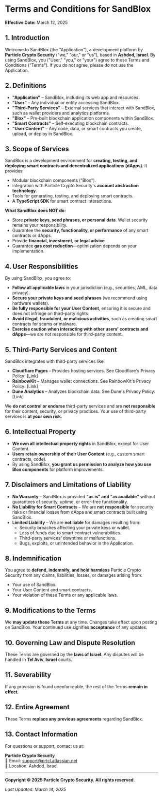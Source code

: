 # Terms and Conditions for SandBlox

**Effective Date:** March 12, 2025  

## 1. Introduction  

Welcome to SandBlox (the "Application"), a development platform by **Particle Crypto Security** ("we," "our," or "us"), based in **Ashdod, Israel**. By using SandBlox, you ("User," "you," or "your") agree to these Terms and Conditions ("Terms"). If you do not agree, please do not use the Application.  

## 2. Definitions  

- **"Application"** – SandBlox, including its web app and resources.  
- **"User"** – Any individual or entity accessing SandBlox.  
- **"Third-Party Services"** – External services that interact with SandBlox, such as wallet providers and analytics platforms.  
- **"Blox"** – Pre-built blockchain application components within SandBlox.  
- **"Smart Contracts"** – Self-executing blockchain contracts.  
- **"User Content"** – Any code, data, or smart contracts you create, upload, or deploy in SandBlox.  

## 3. Scope of Services  

SandBlox is a development environment for **creating, testing, and deploying smart contracts and decentralized applications (dApps)**. It provides:  

- Modular blockchain components ("Blox").  
- Integration with Particle Crypto Security's **account abstraction technology**.  
- Tools for generating, testing, and deploying smart contracts.  
- A **TypeScript SDK** for smart contract interactions.  

**What SandBlox does NOT do:**  

- Store **private keys, seed phrases, or personal data**. Wallet security remains your responsibility.  
- Guarantee the **security, functionality, or performance** of any smart contracts or dApps.  
- Provide **financial, investment, or legal advice**.  
- Guarantee **gas cost reduction**—optimization depends on your implementation.  

## 4. User Responsibilities  

By using SandBlox, you agree to:  

- **Follow all applicable laws** in your jurisdiction (e.g., securities, AML, data privacy).  
- **Secure your private keys and seed phrases** (we recommend using hardware wallets).  
- **Be fully responsible for your User Content**, ensuring it is secure and does not infringe on third-party rights.  
- **Avoid illegal, fraudulent, or malicious activities**, such as creating smart contracts for scams or malware.  
- **Exercise caution when interacting with other users' contracts and dApps**—we are not responsible for third-party content.  

## 5. Third-Party Services and Content  

SandBlox integrates with third-party services like:  

- **Cloudflare Pages** – Provides hosting services. See Cloudflare's Privacy Policy: [Link]  
- **RainbowKit** – Manages wallet connections. See RainbowKit's Privacy Policy: [Link]  
- **Dune Analytics** – Analyzes blockchain data. See Dune's Privacy Policy: [Link]  

We **do not control or endorse** third-party services and are **not responsible** for their content, security, or privacy practices. Your use of third-party services is **at your own risk**.  

## 6. Intellectual Property  

- **We own all intellectual property rights** in SandBlox, except for User Content.  
- **Users retain ownership of their User Content** (e.g., custom smart contracts, code).  
- By using SandBlox, **you grant us permission to analyze how you use Blox components** for platform improvements.  

## 7. Disclaimers and Limitations of Liability  

- **No Warranty** – SandBlox is provided **"as is" and "as available"** without guarantees of security, uptime, or error-free functionality.  
- **No Liability for Smart Contracts** – We are **not responsible** for security risks or financial losses from dApps and smart contracts built using SandBlox.  
- **Limited Liability** – We are **not liable** for damages resulting from:  
  - Security breaches affecting your private keys or wallet.  
  - Loss of funds due to smart contract vulnerabilities.  
  - Third-party services' downtime or malfunctions.  
  - Bugs, exploits, or unintended behavior in the Application.  

## 8. Indemnification  

You agree to **defend, indemnify, and hold harmless** Particle Crypto Security from any claims, liabilities, losses, or damages arising from:  

- Your use of SandBlox.  
- Your User Content and smart contracts.  
- Your violation of these Terms or any applicable laws.  

## 9. Modifications to the Terms  

We **may update these Terms** at any time. Changes take effect upon posting on SandBlox. Your continued use signifies **acceptance** of any updates.  

## 10. Governing Law and Dispute Resolution  

These Terms are governed by the **laws of Israel**. Any disputes will be handled in **Tel Aviv, Israel** courts.  

## 11. Severability  

If any provision is found unenforceable, the rest of the Terms **remain in effect**.  

## 12. Entire Agreement  

These Terms **replace any previous agreements** regarding SandBlox.  

## 13. Contact Information  

For questions or support, contact us at:  

**Particle Crypto Security**  
📧 Email: [support@prtcl.atlassian.net](mailto:support@prtcl.atlassian.net)  
📍 Location: Ashdod, Israel  

---
**Copyright © 2025 Particle Crypto Security. All rights reserved.**  

*Last Updated: March 14, 2025*


